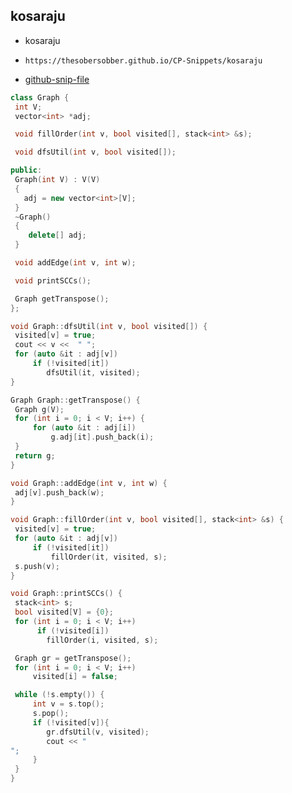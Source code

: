 
## kosaraju

- kosaraju
- ```
  https://thesobersobber.github.io/CP-Snippets/kosaraju
  ```
- [github-snip-file](https://github.com/theSoberSobber/CP-Snippets/blob/main/snippets.json#L690)

```cpp
class Graph {
 int V;
 vector<int> *adj;

 void fillOrder(int v, bool visited[], stack<int> &s);

 void dfsUtil(int v, bool visited[]);

public:
 Graph(int V) : V(V)
 {
   adj = new vector<int>[V];
 }
 ~Graph()
 {
    delete[] adj;
 }

 void addEdge(int v, int w);

 void printSCCs();

 Graph getTranspose();
};

void Graph::dfsUtil(int v, bool visited[]) {
 visited[v] = true;
 cout << v <<  " ";
 for (auto &it : adj[v])
     if (!visited[it])
        dfsUtil(it, visited);
}

Graph Graph::getTranspose() {
 Graph g(V);
 for (int i = 0; i < V; i++) {
     for (auto &it : adj[i])
         g.adj[it].push_back(i);
 }
 return g;
}

void Graph::addEdge(int v, int w) {
 adj[v].push_back(w);
}

void Graph::fillOrder(int v, bool visited[], stack<int> &s) {
 visited[v] = true;
 for (auto &it : adj[v])
     if (!visited[it])
         fillOrder(it, visited, s);
 s.push(v);
}

void Graph::printSCCs() {
 stack<int> s;
 bool visited[V] = {0};
 for (int i = 0; i < V; i++)
      if (!visited[i])
        fillOrder(i, visited, s);

 Graph gr = getTranspose();
 for (int i = 0; i < V; i++)
     visited[i] = false;

 while (!s.empty()) {
     int v = s.top();
     s.pop();
     if (!visited[v]){
        gr.dfsUtil(v, visited);
        cout << "
";
     }
 }
}
```
